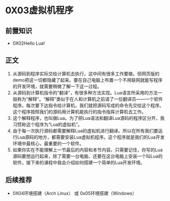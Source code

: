 # 0X03虚拟机程序
## 前置知识
* 0X02Hello Lua!
## 正文
1. 从源码到程序实际交给计算机去执行，这中间有很多工作要做。但网页版的demo把这一切都隐藏了起来。要在自己电脑上布置一个不用联网就能写程序的开发环境，就需要稍微了解一下这一过程。
2. 从源码到计算机指令的“翻译”，有很多种方法实现。Lua语言所采用的方法一般称为“解释”。“解释”类似于在人和计算机之前请了一位翻译员——一个软件程序。每次要下达指令给计算机，我们就把源码写成的命令先交给这个程序。这个程序按照我们的源码用计算机能执行的指令指挥计算机去工作。
3. 这个解释程序，也叫做Lua。为了把Lua语法和翻译Lua源码的程序区分开，我习惯称这个程序为“Lua的虚拟机”。
4. 由于每一次执行源码都需要解释Lua的虚拟机进行翻译。所以在所有我们要运行Lua源码的地方，都需要安装Lua虚拟机程序。这个程序就是我们的Lua开发环境中最核心，最重要的一个软件。
5. 如果你实在不能理解上一节最后的内容和本节内容。只需要记住，你写的Lua源码要想运行起来，除了需要一台电脑，还要在这台电脑上安装一个叫Lua的软件。接下来的课程中我会介绍如何搭建一个简单的Lua开发环境。
## 后续推荐
* 0X04环境搭建（Arch Linux） 或 0x05环境搭建（Windows）